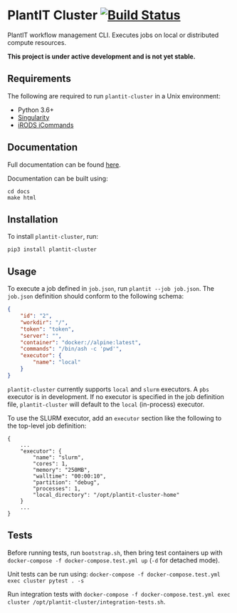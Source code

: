 # PlantIT Cluster [![Build Status](https://travis-ci.com/Computational-Plant-Science/plantit-cluster.svg?branch=master)](https://travis-ci.com/Computational-Plant-Science/plantit-cluster)

PlantIT workflow management CLI. Executes jobs on local or distributed compute resources.

**This project is under active development and is not yet stable.**

## Requirements

The following are required to run `plantit-cluster` in a Unix environment:

- Python 3.6+
- [Singularity](https://sylabs.io/docs/)
- [iRODS iCommands](https://wiki.cyverse.org/wiki/display/DS/Setting+Up+iCommands)

## Documentation

Full documentation can be found [here](https://plant-it-cluster.readthedocs.io/en/latest/).

Documentation can be built using:

```
cd docs
make html
```

## Installation

To install `plantit-cluster`, run:

```
pip3 install plantit-cluster
```

## Usage

To execute a job defined in `job.json`, run `plantit --job job.json`. The `job.json` definition should conform to the following schema:

```json
{
    "id": "2",
    "workdir": "/",
    "token": "token",
    "server": "",
    "container": "docker://alpine:latest",
    "commands": "/bin/ash -c 'pwd'",
    "executor": {
        "name": "local"
    }
}
```

`plantit-cluster` currently supports `local` and `slurm` executors. A `pbs` executor is in development. If no executor is specified in the job definition file, `plantit-cluster` will default to the `local` (in-process) executor.

To use the SLURM executor, add an `executor` section like the following to the top-level job definition:

```
{
    ...
    "executor": {
        "name": "slurm",
        "cores": 1,
        "memory": "250MB",
        "walltime": "00:00:10",
        "partition": "debug",
        "processes": 1,
        "local_directory": "/opt/plantit-cluster-home"
    }
    ...
}
```

## Tests

Before running tests, run `bootstrap.sh`, then bring test containers up with `docker-compose -f docker-compose.test.yml up` (`-d` for detached mode).

Unit tests can be run using: `docker-compose -f docker-compose.test.yml exec cluster pytest . -s`

Run integration tests with `docker-compose -f docker-compose.test.yml exec cluster /opt/plantit-cluster/integration-tests.sh`.
